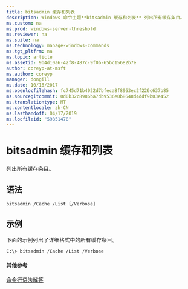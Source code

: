 ```yaml
---
title: bitsadmin 缓存和列表
description: Windows 命令主题**bitsadmin 缓存和列表**-列出所有缓存条目。
ms.custom: na
ms.prod: windows-server-threshold
ms.reviewer: na
ms.suite: na
ms.technology: manage-windows-commands
ms.tgt_pltfrm: na
ms.topic: article
ms.assetid: 9b4d10a6-42f8-487c-9f0b-65bc15682b7e
author: coreyp-at-msft
ms.author: coreyp
manager: dongill
ms.date: 10/16/2017
ms.openlocfilehash: fc745d71b4022d7bfeca8f8963ec2f226c637b85
ms.sourcegitcommit: 0d0b32c8986ba7db9536e0b8648d4ddf9b03e452
ms.translationtype: MT
ms.contentlocale: zh-CN
ms.lasthandoff: 04/17/2019
ms.locfileid: "59851478"
---
```

# <a name="bitsadmin-cache-and-list"></a>bitsadmin 缓存和列表



列出所有缓存条目。

## <a name="syntax"></a>语法

```
bitsadmin /Cache /List [/Verbose] 
```

## <a name="BKMK_examples"></a>示例

下面的示例列出了详细格式中的所有缓存条目。
```
C:\> bitsadmin /Cache /List /Verbose
```

#### <a name="additional-references"></a>其他参考

[命令行语法解答](command-line-syntax-key.md)